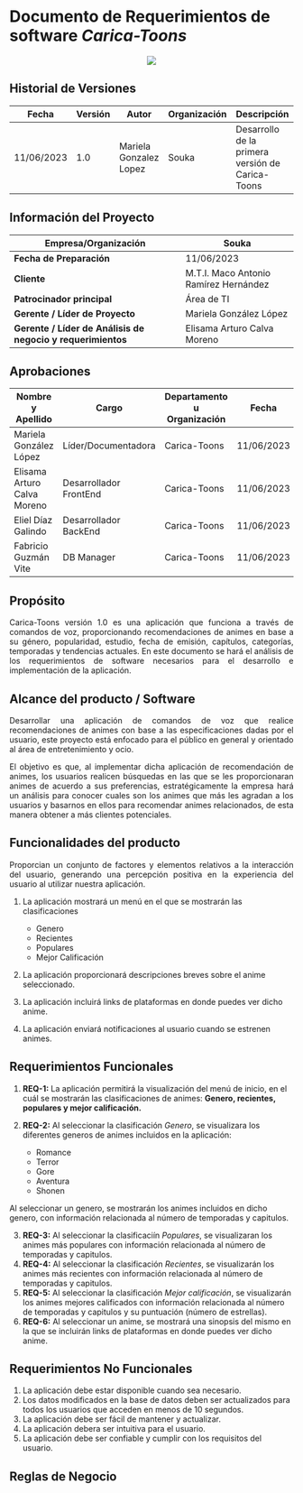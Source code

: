 # Documento de Requerimientos de software *Carica-Toons*


<div align="center">
 <img src="https://github.com/ElisamaCalva/DDI_INTEGRADORA_CaricaToons/blob/main/Documentacion/ahvrr-ec1p5.svg"> </div>



##
 
## Historial de Versiones

| Fecha      | Versión  |  Autor   | Organización | Descripción |
|------------|----------|----------|--------------|-------------|
| 11/06/2023 | 1.0      | Mariela Gonzalez Lopez  |   Souka           |  Desarrollo de la primera versión de Carica-Toons           |

## Información del Proyecto

| Empresa/Organización | Souka | 
|----------|----------|
|**Fecha de Preparación**   | 11/06/2023   | 
| **Cliente**   |M.T.I. Maco Antonio Ramírez Hernández  | 
| **Patrocinador principal**       |Área de TI  | 
| **Gerente / Líder de Proyecto**   | 	Mariela González López  | 
|**Gerente / Líder de Análisis de negocio y requerimientos**   | Elisama Arturo Calva Moreno  | 

## Aprobaciones
| Nombre y Apellido | Cargo | Departamento u Organización| Fecha | Firma |
|----------|----------|----------|----------|----------|
| Mariela González López   | Líder/Documentadora  | Carica-Toons  |11/06/2023   |   |
| Elisama Arturo Calva Moreno   | Desarrollador FrontEnd  | Carica-Toons  |11/06/2023   |  |
| Eliel Díaz Galindo   | Desarrollador BackEnd  | Carica-Toons  |11/06/2023  ||
|Fabricio Guzmán Vite   | DB Manager   | Carica-Toons  |11/06/2023    |   |

## Propósito 
<p align="justify"> Carica-Toons versión 1.0 es una aplicación que funciona a través de comandos de voz, proporcionando recomendaciones de animes en base a su género, popularidad, estudio, fecha de emisión, capítulos, categorías, temporadas y tendencias actuales.
En este documento se hará el análisis de los requerimientos de software necesarios para el desarrollo e implementación de la aplicación.</p>

## Alcance del producto / Software 

<p align="justify"> Desarrollar una aplicación de comandos de voz que realice recomendaciones de animes con base a las especificaciones dadas por el usuario, este proyecto está enfocado para el público en general y orientado al área de entretenimiento y ocio.</p>

<p align="justify">El objetivo es que, al implementar dicha aplicación de recomendación de animes, los usuarios realicen búsquedas en las que se les proporcionaran animes de acuerdo a sus preferencias, estratégicamente la empresa hará un análisis para conocer cuales son los animes que más les agradan a los usuarios y basarnos en ellos para recomendar animes relacionados, de esta manera obtener a más clientes potenciales.
</p>

## Funcionalidades del producto
<p align="justify"> Proporcian un conjunto de factores y elementos relativos a la interacción del usuario, generando una percepción positiva en la experiencia del usuario al utilizar nuestra aplicación.</p>

1. La aplicación mostrará un menú en el que se mostrarán las clasificaciones
    - Genero
    - Recientes
    - Populares
    - Mejor Calificación
2. La aplicación proporcionará descripciones breves sobre el anime seleccionado.

3.	La aplicación incluirá links de plataformas en donde puedes ver dicho anime.

4. 	La aplicación enviará notificaciones al usuario cuando se estrenen animes.

## Requerimientos Funcionales
1. **REQ-1:** La aplicación permitirá la visualización del menú de inicio, en el cuál se mostrarán las clasificaciones de animes: **Genero, recientes, populares y mejor calificación.** 

2. **REQ-2:** Al seleccionar la clasificación *Genero*, se visualizara los diferentes generos de animes incluidos en la aplicación:
    - Romance
    - Terror
    - Gore
    - Aventura
    - Shonen

     
 Al seleccionar un genero, se mostrarán los animes incluidos en dicho genero, con información relacionada al número de temporadas y capitulos. 


3. **REQ-3:** Al seleccionar la clasificaciín *Populares*, se visualizaran los animes más populares con información relacionada al número de temporadas y capitulos.
4. **REQ-4:** Al seleccionar la clasificación *Recientes*, se visualizarán los animes más recientes con información relacionada al número de temporadas y capitulos.
5. **REQ-5:** Al seleccionar la clasificación *Mejor calificación*, se visualizarán los animes mejores calificados con información relacionada al número de temporadas y capitulos y su puntuación (número de estrellas).
6. **REQ-6:** Al seleccionar un anime, se mostrará una sinopsis del mismo en la que se incluirán links de plataformas en donde puedes ver dicho anime.


## Requerimientos No Funcionales
1. La aplicación debe estar disponible cuando sea necesario.
2. Los datos modificados en la base de datos deben ser actualizados para todos los usuarios que acceden en menos de 10 segundos.
3. La aplicación debe ser fácil de mantener y actualizar.
4. La aplicación debera ser intuitiva para el usuario.
5. La aplicación debe ser confiable y cumplir con los requisitos del usuario.

## Reglas de Negocio





          


